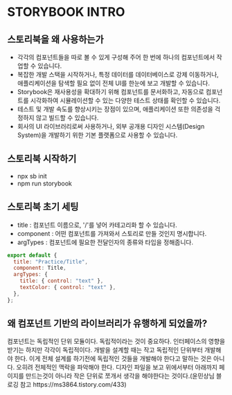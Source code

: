 # STORYBOOK INTRO

## 스토리북을 왜 사용하는가

- 각각의 컴포넌트들을 따로 볼 수 있게 구성해 주어 한 번에 하나의 컴포넌트에서 작업할 수 있습니다.
- 복잡한 개발 스택을 시작하거나, 특정 데이터를 데이터베이스로 강제 이동하거나, 애플리케이션을 탐색할 필요 없이 전체 UI를 한눈에 보고 개발할 수 있습니다.
- Storybook은 재사용성을 확대하기 위해 컴포넌트를 문서화하고, 자동으로 컴포넌트를 시각화하여 시뮬레이션할 수 있는 다양한 테스트 상태를 확인할 수 있습니다.
- 테스트 및 개발 속도를 향상시키는 장점이 있으며, 애플리케이션 또한 의존성을 걱정하지 않고 빌드할 수 있습니다.
- 회사의 UI 라이브러리로써 사용하거나, 외부 공개용 디자인 시스템(Design System)을 개발하기 위한 기본 플랫폼으로 사용할 수 있습니다.

## 스토리북 시작하기

- npx sb init
- npm run storybook

## 스토리북 초기 세팅

- title : 컴포넌트 이름으로, '/'를 넣어 카테고리화 할 수 있습니다.
- component : 어떤 컴포넌트를 가져와서 스토리로 만들 것인지 명시합니다.
- argTypes : 컴포넌트에 필요한 전달인자의 종류와 타입을 정해줍니다.

```js
export default {
  title: "Practice/Title",
  component: Title,
  argTypes: {
    title: { control: "text" },
    textColor: { control: "text" },
  },
};
```

## 왜 컴포넌트 기반의 라이브러리가 유행하게 되었을까?

<p>컴포넌트는 독립적인 단위 모듈이다. 독립적이라는 것이 중요하다. 인터페이스의 영향을 받기는 하지만 각각이 독립적이다. 개발을 설계할 때는 작고 독립적인 단위부터 개발해야 한다. 이게 전체 설계를 하기전에 독립적인 것들을 개발해야 한다고 말하는 것은 아니다. 오히려 전체적인 맥락을 파악해야 한다. 디자인 파일을 보고 위에서부터 아래까지 페이지를 만드는것이 아니라 작은 단위로 쪼개서 생각을 해야한다는 것이다.(윤민상님 블로깅 참고 https://ms3864.tistory.com/433)</p> 
